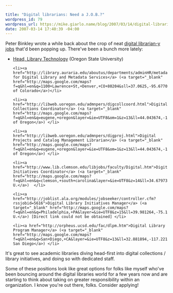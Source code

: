 ```yaml
---

title: "Digital librarians: Need a J.O.B.?"
wordpress_id: 79
wordpress_url: https://mike.giarlo.name/blog/2007/03/14/digital-librarians-need-a-job/
date: 2007-03-14 17:40:39 -04:00
---
```

Peter Binkley wrote a while back about the crop of neat <a href="http://www.wallandbinkley.com/quaedam/?p=102">digital librarian-y jobs</a> that'd been popping up.  There've been a bunch more lately:

<ul>
        <li><a href="http://jobs.oregonstate.edu/applicants/Central?quickFind=50390">Head, Library Technology</a> (Oregon State University)</li>

	<li><a href="http://library.auraria.edu/aboutus/departments/adminHR/metadata0307.doc">Coordinator for Digital Library and Metadata Services</a> (<a target="_blank" href="http://maps.google.com/maps?f=q&hl=en&q=1100+Lawrence+St,+Denver,+CO+80204&sll=37.0625,-95.677068&sspn=47.972233,89.648437&layer=&ie=UTF8&om=1&z=15&ll=39.743197,-105.005393&spn=0.022901,0.053558">University of Colorado</a>)</li>

	<li><a href="http://libweb.uoregon.edu/admnpers/digcollcoord.html">Digital Collections Coordinator</a> (<a target="_blank" href="http://maps.google.com/maps?f=q&hl=en&q=eugene,+oregon&layer=&ie=UTF8&om=1&z=13&ll=44.043674,-123.072624&spn=0.085634,0.214233">U. of Oregon</a>) </li>

	<li><a href="http://libweb.uoregon.edu/admnpers/digproj.html">Digital Projects and Catalog Management Librarian</a> (<a target="_blank" href="http://maps.google.com/maps?f=q&hl=en&q=eugene,+oregon&layer=&ie=UTF8&om=1&z=13&ll=44.043674,-123.072624&spn=0.085634,0.214233">U. of Oregon</a>) </li>

	<li><a href="http://www.lib.clemson.edu/libjobs/faculty/Digital.htm">Digital Initiatives Coordinator</a> (<a target="_blank" href="http://maps.google.com/maps?f=q&hl=en&q=clemson,+south+carolina&layer=&ie=UTF8&z=14&ll=34.679735,-82.837429&spn=0.048984,0.107117&om=1">Clemson U.</a>)  </li>

	<li><a href="http://joblist.ala.org/modules/jobseeker/controller.cfm?rssjobid=5616">Digital Library Initiatives Manager</a> (<a target="_blank" href="http://maps.google.com/maps?f=q&hl=en&q=Philadelphia,+PA&layer=&ie=UTF8&z=15&ll=39.981264,-75.154467&spn=0.022822,0.053558&om=1">Temple U.</a>) [Direct link could not be obtained] </li>

	<li><a href="http://orpheus.ucsd.edu/fac/dlpm.htm">Digital Library Program Manager</a> (<a target="_blank" href="http://maps.google.com/maps?f=q&hl=en&q=San+Diego,+CA&layer=&ie=UTF8&z=13&ll=32.881894,-117.221546&spn=0.100047,0.214233&om=1&iwloc=addr">UC-San Diego</a>) </li>

</ul>

It's great to see academic libraries diving head-first into digital collections / library initiatives, and doing so with dedicated staff.

Some of these positions look like great options for folks like myself who've been bouncing around the digital libraries world for a few years now and are starting to think about taking on greater responsibility within an organization.  I know you're out there, folks.  Consider applying!
